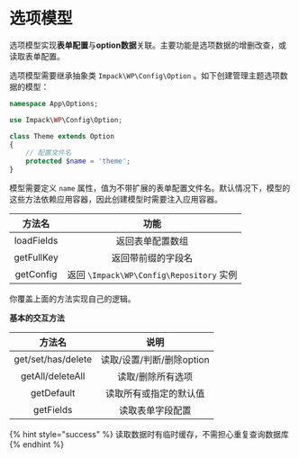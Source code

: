# 选项模型

选项模型实现**表单配置**与**option数据**关联。主要功能是选项数据的增删改查，或读取表单配置。

选项模型需要继承抽象类 `Impack\WP\Config\Option` 。如下创建管理主题选项数据的模型：

```php
namespace App\Options;

use Impack\WP\Config\Option;

class Theme extends Option
{
    // 配置文件名
    protected $name = 'theme';
}
```

模型需要定义 `name` 属性，值为不带扩展的表单配置文件名。默认情况下，模型的这些方法依赖应用容器，因此创建模型时需要注入应用容器。

|     方法名    |                  功能                  |
| :--------: | :----------------------------------: |
| loadFields |               返回表单配置数组               |
| getFullKey |               返回带前缀的字段名              |
|  getConfig | 返回 `\Impack\WP\Config\Repository` 实例 |

你覆盖上面的方法实现自己的逻辑。

**基本的交互方法**

|         方法名        |         说明        |
| :----------------: | :---------------: |
| get/set/has/delete | 读取/设置/判断/删除option |
|  getAll/deleteAll  |     读取/删除所有选项     |
|     getDefault     |    读取所有或指定的默认值    |
|      getFields     |      读取表单字段配置     |

{% hint style="success" %}
读取数据时有临时缓存，不需担心重复查询数据库
{% endhint %}

